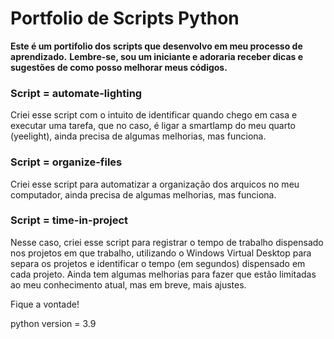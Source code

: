 # Portfolio de Scripts Python

**Este é um portifolio dos scripts que desenvolvo em meu processo de aprendizado.**
**Lembre-se, sou um iniciante e adoraria receber dicas e sugestões de como posso melhorar meus códigos.**

### Script = automate-lighting
Criei esse script com o intuito de identificar quando chego em casa e executar uma tarefa, que no caso, é ligar a smartlamp do meu quarto (yeelight),  ainda precisa de algumas melhorias, mas funciona.

### Script = organize-files
Criei esse script para automatizar a organização dos arquicos no meu computador, ainda precisa de algumas melhorias, mas funciona.

### Script = time-in-project
Nesse caso, criei esse script para registrar o tempo de trabalho dispensado nos projetos em que trabalho, utilizando o Windows Virtual Desktop para separa os projetos e identificar o tempo (em segundos) dispensado em cada projeto. Ainda tem algumas melhorias para fazer que estão limitadas ao meu conhecimento atual, mas em breve, mais ajustes.

Fique a vontade!

python version = 3.9
